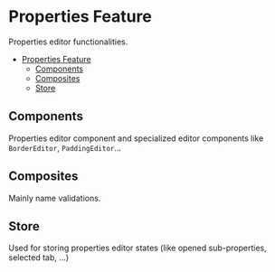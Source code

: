 # Properties Feature
Properties editor functionalities.

<!-- TOC -->
* [Properties Feature](#properties-feature)
  * [Components](#components)
  * [Composites](#composites)
  * [Store](#store)
<!-- TOC -->

## Components
Properties editor component and specialized editor components like `BorderEditor`, `PaddingEditor`...

## Composites
Mainly name validations.

## Store
Used for storing properties editor states (like opened sub-properties, selected tab, ...)
